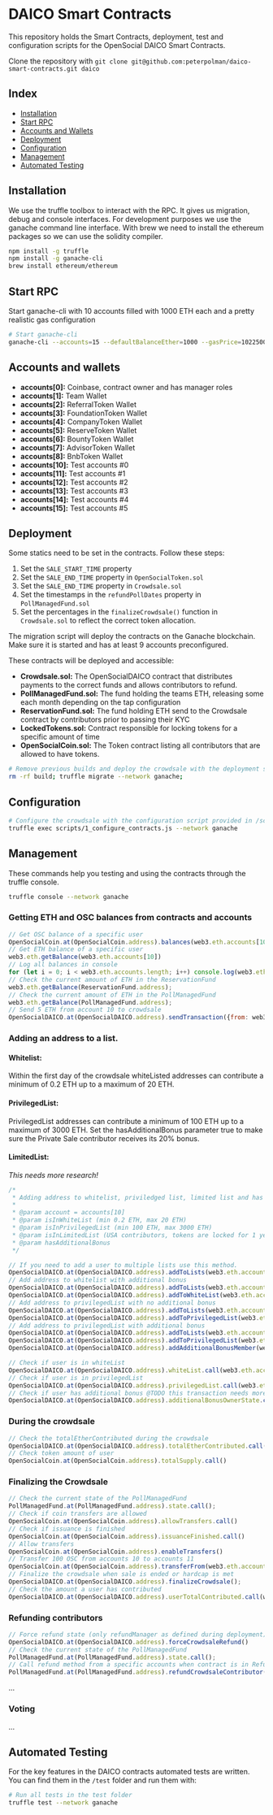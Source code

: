 # DAICO Smart Contracts
This repository holds the Smart Contracts, deployment, test and configuration scripts for the OpenSocial DAICO Smart Contracts.

Clone the repository with `git clone git@github.com:peterpolman/daico-smart-contracts.git daico`

## Index
* [Installation](#installation)
* [Start RPC](#start-rpc)
* [Accounts and Wallets](#accounts-and-wallets)
* [Deployment](#deployment)
* [Configuration](#configuration)
* [Management](#management)
* [Automated Testing](#automated-testing)

## Installation

We use the truffle toolbox to interact with the RPC. It gives us migration, debug and console interfaces. For development purposes we use the ganache command line interface. With brew we need to install the ethereum packages so we can use the solidity compiler.

```bash
npm install -g truffle
npm install -g ganache-cli
brew install ethereum/ethereum
```

## Start RPC

Start ganache-cli with 10 accounts filled with 1000 ETH each and a pretty realistic gas configuration

```bash
# Start ganache-cli
ganache-cli --accounts=15 --defaultBalanceEther=1000 --gasPrice=10225000000 --gasLimit=8500000
```

## Accounts and wallets

* **accounts[0]:** Coinbase, contract owner and has manager roles
* **accounts[1]:** Team Wallet
* **accounts[2]:** ReferralToken Wallet
* **accounts[3]:** FoundationToken Wallet
* **accounts[4]:** CompanyToken Wallet
* **accounts[5]:** ReserveToken Wallet
* **accounts[6]:** BountyToken Wallet
* **accounts[7]:** AdvisorToken Wallet
* **accounts[8]:** BnbToken Wallet
* **accounts[10]:** Test accounts #0
* **accounts[11]:** Test accounts #1
* **accounts[12]:** Test accounts #2
* **accounts[13]:** Test accounts #3
* **accounts[14]:** Test accounts #4
* **accounts[15]:** Test accounts #5

## Deployment

Some statics need to be set in the contracts. Follow these steps:

1. Set the `SALE_START_TIME` property
2. Set the `SALE_END_TIME` property in `OpenSocialToken.sol`
3. Set the `SALE_END_TIME` property in `Crowdsale.sol`
4. Set the timestamps in the `refundPollDates` property in `PollManagedFund.sol`
5. Set the percentages in the `finalizeCrowdsale()` function in `Crowdsale.sol` to reflect the correct token allocation.

The migration script will deploy the contracts on the Ganache blockchain. Make sure it is started and has at least 9 accounts preconfigured.

These contracts will be deployed and accessible:

* **Crowdsale.sol:** The OpenSocialDAICO contract that distributes payments to the correct funds and allows contributors to refund.
* **PollManagedFund.sol:** The fund holding the teams ETH, releasing some each month depending on the tap configuration
* **ReservationFund.sol:** The fund holding ETH send to the Crowdsale contract by contributors prior to passing their KYC
* **LockedTokens.sol:** Contract responsible for locking tokens for a specific amount of time
* **OpenSocialCoin.sol:** The Token contract listing all contributors that are allowed to have tokens.

```bash
# Remove previous builds and deploy the crowdsale with the deployment script provided in /migrations/2_deploy_contracts.js
rm -rf build; truffle migrate --network ganache;
```

## Configuration

```bash
# Configure the crowdsale with the configuration script provided in /scripts/1_configure_contracts.js
truffle exec scripts/1_configure_contracts.js --network ganache
```

## Management

These commands help you testing and using the contracts through the truffle console.

```bash
truffle console --network ganache
```

### Getting ETH and OSC balances from contracts and accounts

```javascript
// Get OSC balance of a specific user
OpenSocialCoin.at(OpenSocialCoin.address).balances(web3.eth.accounts[10])
// Get ETH balance of a specific user
web3.eth.getBalance(web3.eth.accounts[10])
// Log all balances in console
for (let i = 0; i < web3.eth.accounts.length; i++) console.log(web3.eth.getBalance(web3.eth.accounts[i]))
// Check the current amount of ETH in the ReservationFund
web3.eth.getBalance(ReservationFund.address);
// Check the current amount of ETH in the PollManagedFund
web3.eth.getBalance(PollManagedFund.address);
// Send 5 ETH from account 10 to crowdsale
OpenSocialDAICO.at(OpenSocialDAICO.address).sendTransaction({from: web3.eth.accounts[10], to: OpenSocialDAICO.address, value: web3.toWei(500, "ether")});
```

### Adding an address to a list.

#### Whitelist:
Within the first day of the crowdsale whiteListed addresses can contribute a minimum of 0.2 ETH up to a maximum of 20 ETH.

#### PrivilegedList:
PrivilegedList addresses can contribute a minimum of 100 ETH up to a maximum of 3000 ETH. Set the hasAdditionalBonus parameter true to make sure the Private Sale contributor receives its 20% bonus.

#### LimitedList:
*This needs more research!*

```javascript
/*
 * Adding address to whitelist, priviledged list, limited list and has an additional bonus
 *
 * @param account = accounts[10]
 * @param isInWhiteList (min 0.2 ETH, max 20 ETH)
 * @param isInPrivilegedList (min 100 ETH, max 3000 ETH)
 * @param isInLimitedList (USA contributors, tokens are locked for 1 year)
 * @param hasAdditionalBonus
 */

// If you need to add a user to multiple lists use this method.
OpenSocialDAICO.at(OpenSocialDAICO.address).addToLists(web3.eth.accounts[10], true, false, false, false);
// Add address to whitelist with additional bonus
OpenSocialDAICO.at(OpenSocialDAICO.address).addToLists(web3.eth.accounts[10], true, false, false, true);
OpenSocialDAICO.at(OpenSocialDAICO.address).addToWhiteList(web3.eth.accounts[10]);
// Add address to privilegedList with no additional bonus
OpenSocialDAICO.at(OpenSocialDAICO.address).addToLists(web3.eth.accounts[10], false, true, false, false);
OpenSocialDAICO.at(OpenSocialDAICO.address).addToPrivilegedList(web3.eth.accounts[10]);
// Add address to privilegedList with additional bonus
OpenSocialDAICO.at(OpenSocialDAICO.address).addToLists(web3.eth.accounts[10], false, true, false, true);
OpenSocialDAICO.at(OpenSocialDAICO.address).addToPrivilegedList(web3.eth.accounts[10]);
OpenSocialDAICO.at(OpenSocialDAICO.address).addAdditionalBonusMember(web3.eth.accounts[10]);

// Check if user is in whiteList
OpenSocialDAICO.at(OpenSocialDAICO.address).whiteList.call(web3.eth.accounts[10])
// Check if user is in privilegedList
OpenSocialDAICO.at(OpenSocialDAICO.address).privilegedList.call(web3.eth.accounts[10])
// Check if user has additional bonus @TODO this transaction needs more research
OpenSocialDAICO.at(OpenSocialDAICO.address).additionalBonusOwnerState.call(web3.eth.accounts[10])
```

### During the crowdsale

```javascript
// Check the totalEtherContributed during the crowdsale
OpenSocialDAICO.at(OpenSocialDAICO.address).totalEtherContributed.call();
// Check token amount of user
OpenSocialCoin.at(OpenSocialCoin.address).totalSupply.call()
```

### Finalizing the Crowdsale

```javascript
// Check the current state of the PollManagedFund
PollManagedFund.at(PollManagedFund.address).state.call();
// Check if coin transfers are allowed
OpenSocialCoin.at(OpenSocialCoin.address).allowTransfers.call()
// Check if issuance is finished
OpenSocialCoin.at(OpenSocialCoin.address).issuanceFinished.call()
// Allow transfers
OpenSocialCoin.at(OpenSocialCoin.address).enableTransfers()
// Transfer 100 OSC from accounts 10 to accounts 11
OpenSocialCoin.at(OpenSocialCoin.address).transferFrom(web3.eth.accounts[10], web3.eth.accounts[11], 100)
// Finalize the crowdsale when sale is ended or hardcap is met
OpenSocialDAICO.at(OpenSocialDAICO.address).finalizeCrowdsale();
// Check the amount a user has contributed
OpenSocialDAICO.at(OpenSocialDAICO.address).userTotalContributed.call(web3.eth.accounts[10])

```

### Refunding contributors

```javascript
// Force refund state (only refundManager as defined during deployment)
OpenSocialDAICO.at(OpenSocialDAICO.address).forceCrowdsaleRefund()
// Check the current state of the PollManagedFund
PollManagedFund.at(PollManagedFund.address).state.call();
// Call refund method from a specific accounts when contract is in Refund state
PollManagedFund.at(PollManagedFund.address).refundCrowdsaleContributor({ from: web3.eth.accounts[10] })
```
...

### Voting

...


## Automated Testing

For the key features in the DAICO contracts automated tests are written. You can find them in the `/test` folder and run them with:

```bash
# Run all tests in the test folder
truffle test --network ganache
```
